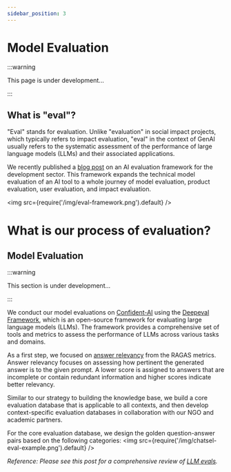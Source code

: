 ```yaml
---
sidebar_position: 3
---
```


# Model Evaluation

:::warning

This page is under development...

:::

## What is "eval"?

"Eval" stands for evaluation. Unlike "evaluation" in social impact projects, which typically refers to impact evaluation, "eval" in the context of GenAI usually refers to the systematic assessment of the performance of large language models (LLMs) and their associated applications.

We recently published a [blog post](https://theagencyfund.substack.com/p/an-ai-evaluation-framework-for-the) on an AI evaluation framework for the development sector. This framework expands the technical model evaluation of an AI tool to a whole journey of model evaluation, product evaluation, user evaluation, and impact evaluation.

<img src={require('/img/eval-framework.png').default} />


# What is our process of evaluation?

## Model Evaluation
:::warning

This section is under development...

:::

We conduct our model evaluations on [Confident-AI](https://www.confident-ai.com/) using the [Deepeval Framework](https://www.deepeval.com/docs/getting-started), which is an open-source framework for evaluating large language models (LLMs). The framework provides a comprehensive set of tools and metrics to assess the performance of LLMs across various tasks and domains.

As a first step, we focused on [answer relevancy](https://docs.ragas.io/en/v0.1.21/concepts/metrics/answer_relevance.html) from the RAGAS metrics. Answer relevancy focuses on assessing how pertinent the generated answer is to the given prompt. A lower score is assigned to answers that are incomplete or contain redundant information and higher scores indicate better relevancy.

Similar to our strategy to building the knowledge base, we build a core evaluation database that is applicable to all contexts, and then develop context-specific evaluation databases in collaboration with our NGO and academic partners. 

For the core evaluation database, we design the golden question-answer pairs based on the following categories:
<img src={require('/img/chatsel-eval-example.png').default} />

*Reference: Please see this post for a comprehensive review of [LLM evals](https://explodinggradients.com/all-about-evaluating-large-language-models).*
